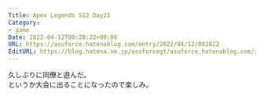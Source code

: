 ```yaml
---
Title: Apex Legends S12 Day25
Category:
- game
Date: 2022-04-12T00:28:22+09:00
URL: https://asuforce.hatenablog.com/entry/2022/04/12/002822
EditURL: https://blog.hatena.ne.jp/asuforcegt/asuforce.hatenablog.com/atom/entry/13574176438082086137
---
```


久しぶりに同僚と遊んだ。  
というか大会に出ることになったので楽しみ。
